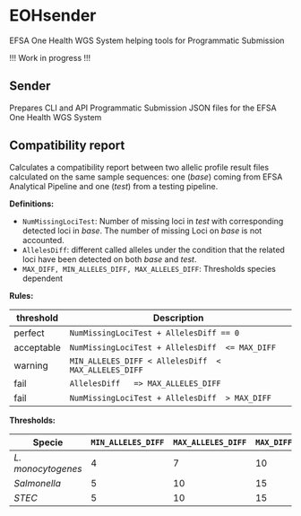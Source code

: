 # EOHsender

EFSA One Health WGS System helping tools for Programmatic Submission

!!! Work  in progress  !!!

## Sender

Prepares CLI and API Programmatic Submission JSON files for the EFSA One Health WGS System

## Compatibility report
Calculates a compatibility report between two allelic profile result files calculated on the same sample sequences: one (*base*) coming from EFSA Analytical Pipeline and one (*test*) from a testing pipeline.

**Definitions:**

* `NumMissingLociTest`: Number of missing loci in *test* with corresponding detected loci in *base*. The number of missing Loci on *base* is not accounted. 
* `AllelesDiff`: different called alleles under the condition that the related loci have been detected on both *base* and *test*.
* `MAX_DIFF, MIN_ALLELES_DIFF, MAX_ALLELES_DIFF`: Thresholds species dependent

**Rules:**

| threshold | Description |
| --- | --- |
| perfect | `NumMissingLociTest + AllelesDiff == 0` |
| acceptable | `NumMissingLociTest + AllelesDiff  <= MAX_DIFF` |
| warning | `MIN_ALLELES_DIFF < AllelesDiff  < MAX_ALLELES_DIFF` |
| fail | `AllelesDiff   => MAX_ALLELES_DIFF` |
| fail | `NumMissingLociTest + AllelesDiff  > MAX_DIFF` |

**Thresholds:**

| Specie | `MIN_ALLELES_DIFF` | `MAX_ALLELES_DIFF` | `MAX_DIFF` |
| --- | --- | --- | --- |
| *L. monocytogenes*  | 4 |  7 | 10 | 
| *Salmonella*  | 5 |  10 | 15 | 
| *STEC*  | 5 |  10 | 15 | 

